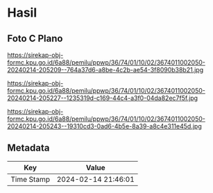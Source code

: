 # Hasil

## Foto C Plano

https://sirekap-obj-formc.kpu.go.id/6a88/pemilu/ppwp/36/74/01/10/02/3674011002050-20240214-205209--764a37d6-a8be-4c2b-ae54-3f8090b38b21.jpg

https://sirekap-obj-formc.kpu.go.id/6a88/pemilu/ppwp/36/74/01/10/02/3674011002050-20240214-205227--1235319d-c169-44c4-a3f0-04da82ec7f5f.jpg

https://sirekap-obj-formc.kpu.go.id/6a88/pemilu/ppwp/36/74/01/10/02/3674011002050-20240214-205243--19310cd3-0ad6-4b5e-8a39-a8c4e311e45d.jpg


## Metadata

| Key        | Value               |
| ---------- | ------------------- |
| Time Stamp | 2024-02-14 21:46:01 |



